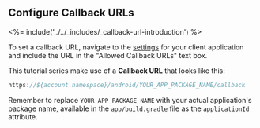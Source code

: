 ## Configure Callback URLs

<%= include('../../_includes/_callback-url-introduction') %>

To set a callback URL, navigate to the [settings](${manage_url}/#/applications/${account.clientId}/settings) for your client application and include the URL in the "Allowed Callback URLs" text box.

This tutorial series make use of a **Callback URL** that looks like this:

```js
https://${account.namespace}/android/YOUR_APP_PACKAGE_NAME/callback
```

Remember to replace `YOUR_APP_PACKAGE_NAME` with your actual application's package name, available in the `app/build.gradle` file as the `applicationId` attribute.
